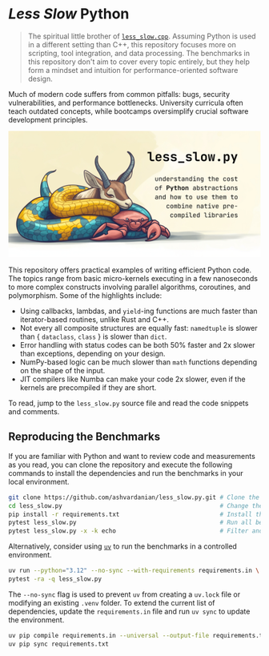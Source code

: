 # _Less Slow_ Python

> The spiritual little brother of [`less_slow.cpp`](https://github.com/ashvardanian/less_slow.cpp).
> Assuming Python is used in a different setting than C++, this repository focuses more on scripting, tool integration, and data processing.
> The benchmarks in this repository don't aim to cover every topic entirely, but they help form a mindset and intuition for performance-oriented software design.

Much of modern code suffers from common pitfalls: bugs, security vulnerabilities, and performance bottlenecks. University curricula often teach outdated concepts, while bootcamps oversimplify crucial software development principles.

![Less Slow Python](https://github.com/ashvardanian/ashvardanian/blob/master/repositories/less_slow.py.jpg?raw=true)

This repository offers practical examples of writing efficient Python code.
The topics range from basic micro-kernels executing in a few nanoseconds to more complex constructs involving parallel algorithms, coroutines, and polymorphism. Some of the highlights include:

- Using callbacks, lambdas, and `yield`-ing functions are much faster than iterator-based routines, unlike Rust and C++.
- Not every all composite structures are equally fast: `namedtuple` is slower than { `dataclass`, `class` } is slower than `dict`.
- Error handling with status codes can be both 50% faster and 2x slower than exceptions, depending on your design.
- NumPy-based logic can be much slower than `math` functions depending on the shape of the input.
- JIT compilers like Numba can make your code 2x slower, even if the kernels are precompiled if they are short.

To read, jump to the `less_slow.py` source file and read the code snippets and comments.

## Reproducing the Benchmarks

If you are familiar with Python and want to review code and measurements as you read, you can clone the repository and execute the following commands to install the dependencies and run the benchmarks in your local environment.

```sh
git clone https://github.com/ashvardanian/less_slow.py.git # Clone the repository
cd less_slow.py                                            # Change the directory
pip install -r requirements.txt                            # Install the dependencies
pytest less_slow.py                                        # Run all benchmarks
pytest less_slow.py -x -k echo                             # Filter and stop on failure
```

Alternatively, consider using [`uv`](https://docs.astral.sh/uv/getting-started/installation/) to run the benchmarks in a controlled environment.

```sh
uv run --python="3.12" --no-sync --with-requirements requirements.in \
pytest -ra -q less_slow.py
```

The `--no-sync` flag is used to prevent `uv` from creating a `uv.lock` file or modifying an existing `.venv` folder.
To extend the current list of dependencies, update the `requirements.in` file and run `uv sync` to update the environment.

```sh
uv pip compile requirements.in --universal --output-file requirements.txt
uv pip sync requirements.txt
```
